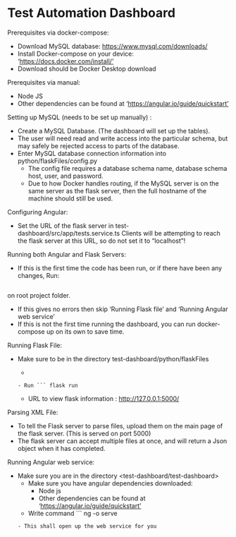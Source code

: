 # Test Automation Dashboard
Prerequisites via docker-compose:
- Download MySQL database: https://www.mysql.com/downloads/
- Install Docker-compose on your device: ‘https://docs.docker.com/install/’
- Download should be Docker Desktop download

Prerequisites via manual:
- Node JS
- Other dependencies can be found at ‘https://angular.io/guide/quickstart’

Setting up MySQL (needs to be set up manually) :
- Create a MySQL Database. (The dashboard will set up the tables).
- The user will need read and write access into the particular schema, but may safely be rejected access to parts of the database.
-  Enter MySQL database connection information into python/flaskFiles/config.py
    - The config file requires a database schema name, database schema host, user, and password.
    - Due to how Docker handles routing, if the MySQL server is on the same server as the flask server, then the full hostname of the machine should still be used.

Configuring Angular:
- Set the URL of the flask server in test-dashboard/src/app/tests.service.ts
Clients will be attempting to reach the flask server at this URL, so do not set it to “localhost”!

Running both Angular and Flask Servers:
- If this is the first time the code has been run, or if there have been any changes, Run:
``` Docker-compose build; docker-compose up;
```
on root project folder.

- If this gives no errors then skip ‘Running Flask file’ and ‘Running Angular web service’
- If this is not the first time running the dashboard, you can run docker-compose up on its own to save time.

Running Flask File:
- Make sure to be in the directory test-dashboard/python/flaskFiles
    - ``` pip install -r requirements.txt
    ```
    - Run ``` flask run
     ```
    - URL to view flask information : http://127.0.0.1:5000/

Parsing XML File:
- To tell the Flask server to parse files, upload them on the main page of the flask server. (This is served on port 5000)
- The flask server can accept multiple files at once, and will return a Json object when it has completed.

Running Angular web service:
- Make sure you are in the directory <test-dashboard/test-dashboard>
    - Make sure you have angular dependencies downloaded:
        - Node js
        - Other dependencies can be found at ‘https://angular.io/guide/quickstart’
    - Write command ``` ng -o serve
     ```
    - This shall open up the web service for you

